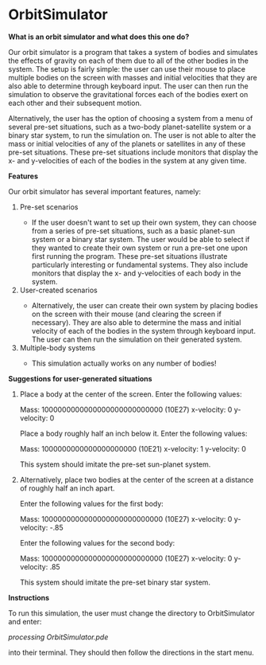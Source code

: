 # OrbitSimulator

<b>What is an orbit simulator and what does this one do?</b>

Our orbit simulator is a program that takes a system of bodies and simulates the effects of gravity on each of them due to all of the other bodies in the system. The setup is fairly simple: the user can use their mouse to place multiple bodies on the screen with masses and initial velocities that they are also able to determine through keyboard input. The user can then run the simulation to observe the gravitational forces each of the bodies exert on each other and their subsequent motion.

Alternatively, the user has the option of choosing a system from a menu of several pre-set situations, such as a two-body planet-satellite system or a binary star system, to run the simulation on. The user is not able to alter the mass or initial velocities of any of the planets or satellites in any of these pre-set situations. These pre-set situations include monitors that display the x- and y-velocities of each of the bodies in the system at any given time.

<b>Features</b>

Our orbit simulator has several important features, namely:

<ol>
  <li>Pre-set scenarios</li>
  <ul>
    <li>
      If the user doesn't want to set up their own system, they can choose from a series of pre-set situations, such as a basic planet-sun system or a binary star system. The user would be able to select if they wanted to create their own system or run a pre-set one upon first running the program. These pre-set situations  illustrate particularly interesting or fundamental systems. They  also include monitors that display the x- and y-velocities of each body in the system.
    </li>
  </ul>
  <li>User-created scenarios</li>
  <ul>
    <li>
      Alternatively, the user can create their own system by placing bodies on the screen with their mouse (and clearing the screen if necessary). They are also able to determine the mass and initial velocity of each of the bodies in the system through keyboard input. The user can then run the simulation on their generated system.
    </li>
  </ul>
  <li>Multiple-body systems</li>
  <ul>
    <li>
      This simulation actually works on any number of bodies!
    </li>
  </ul>
</ol>

<b>Suggestions for user-generated situations</b>

<ol>
  <li>
Place a body at the center of the screen. Enter the following values:

Mass: 1000000000000000000000000000 (10E27)
x-velocity: 0
y-velocity: 0

Place a body roughly half an inch below it. Enter the following values:

Mass: 1000000000000000000000 (10E21)
x-velocity: 1
y-velocity: 0

This system should imitate the pre-set sun-planet system.
</li>
<li>
Alternatively, place two bodies at the center of the screen at a distance of roughly half an inch apart.

Enter the following values for the first body:

Mass: 1000000000000000000000000000 (10E27)
x-velocity: 0
y-velocity: -.85

Enter the following values for the second body:

Mass: 1000000000000000000000000000 (10E27)
x-velocity: 0
y-velocity: .85

This system should imitate the pre-set binary star system.
</li>
</ol>

<b>Instructions</b>

To run this simulation, the user must change the directory to OrbitSimulator and enter:

<i>processing OrbitSimulator.pde</i>

into their terminal. They should then follow the directions in the start menu.
